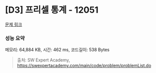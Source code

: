 # [D3] 프리셀 통계 - 12051 

[문제 링크](https://swexpertacademy.com/main/code/problem/problemDetail.do?contestProbId=AXmwMidaSLIDFARX) 

### 성능 요약

메모리: 64,884 KB, 시간: 462 ms, 코드길이: 538 Bytes



> 출처: SW Expert Academy, https://swexpertacademy.com/main/code/problem/problemList.do
